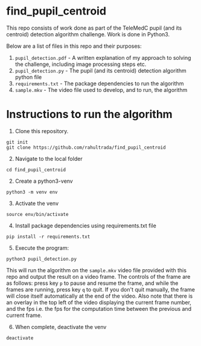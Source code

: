 # find_pupil_centroid

This repo consists of work done as part of the TeleMedC pupil (and its centroid) detection algorithm challenge. Work is done in Python3.

Below are a list of files in this repo and their purposes:
1. `pupil_detection.pdf` - A written explanation of my approach to solving the challenge, including image processing steps etc.
2. `pupil_detection.py` - The pupil (and its centroid) detection algorithm python file
3. `requirements.txt` - The package dependencies to run the algorithm
4. `sample.mkv` - The video file used to develop, and to run, the algorithm

# Instructions to run the algorithm
1. Clone this repository. 
```
git init
git clone https://github.com/rahultrada/find_pupil_centroid
```
2. Navigate to the local folder
```
cd find_pupil_centroid
```
2. Create a python3-venv
```
python3 -m venv env
```
3. Activate the venv
```
source env/bin/activate
```
4. Install package dependencies using requirements.txt file
```
pip install -r requirements.txt
```
5. Execute the program: 
```
python3 pupil_detection.py
```
This will run the algorithm on the `sample.mkv` video file provided with this repo and output the result on a video frame. The controls of the frame are as follows: press key `p` to pause and resume the frame, and while the frames are running, press key `q` to quit. If you don't quit manually, the frame will close itself automatically at the end of the video. Also note that there is an overlay in the top left of the video displaying the current frame number, and the fps i.e. the fps for the computation time between the previous and current frame.

6. When complete, deactivate the venv
```
deactivate
```





